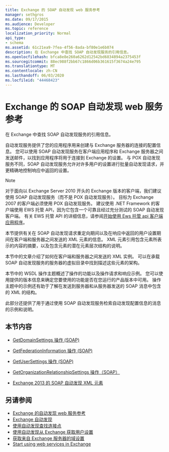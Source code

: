 ```yaml
---
title: Exchange 的 SOAP 自动发现 web 服务参考
manager: sethgros
ms.date: 09/17/2015
ms.audience: Developer
ms.topic: reference
localization_priority: Normal
api_type:
- schema
ms.assetid: 61c21ea9-7fea-4f56-8ada-bf80e1e6b074
description: 在 Exchange 中查找 SOAP 自动发现服务的引用信息。
ms.openlocfilehash: bfca8e8e260a6262d12542bd6834894a2375453f
ms.sourcegitcommit: 88ec988f2bb67c1866d06b361615f3674a24e795
ms.translationtype: MT
ms.contentlocale: zh-CN
ms.lasthandoff: 06/03/2020
ms.locfileid: "44468423"
---
```

# <a name="soap-autodiscover-web-service-reference-for-exchange"></a>Exchange 的 SOAP 自动发现 web 服务参考

在 Exchange 中查找 SOAP 自动发现服务的引用信息。
  
自动发现服务提供了您的应用程序用来创建与 Exchange 服务器的连接的配置信息。 您可以使用 SOAP 自动发现服务在客户端应用程序和 Exchange 服务器之间发送邮件，以找到应用程序将用于连接到 Exchange 的设置。 与 POX 自动发现服务不同，SOAP 自动发现服务允许对许多用户的设置进行批量自动发现请求，并更精确地控制响应中返回的设置。 
  
> [!NOTE]
> 对于面向以 Exchange Server 2010 开头的 Exchange 版本的客户端，我们建议使用 SOAP 自动发现服务（而不是 POX 自动发现服务）。 目标为 Exchange 2007 的客户端必须使用 POX 自动发现服务。 建议使用 .NET Framework 的客户端使用 EWS 托管 API，因为它包含一个可靠且经过充分测试的 SOAP 自动发现客户端。 有关 EWS 托管 API 的详细信息，请参阅[开始使用 Ews 托管 api 客户端应用程序](https://msdn.microsoft.com/library/c2267733-6f4f-49e5-9614-1e4a24c3af1a%28Office.15%29.aspx)。 
  
本节提供有关在 SOAP 自动发现请求重定向期间以及在响应中返回的用户设置期间在客户端和服务器之间发送的 XML 元素的信息。 XML 元素引用包含元素所表示的内容的摘要，以及包含元素的潜在元素层次结构的说明。 
  
本节中的文章介绍了如何在客户端和服务器之间发送的 XML 实例。 可以在承载 SOAP 自动发现服务的服务器的虚拟目录中找到描述这些元素的架构。
  
本节中的 WSDL 操作主题概述了操作的功能以及操作请求和响应示例。 您可以使用提供的版本信息来确定您要使用的功能是否在您运行的产品版本中可用。 操作主题中的示例还有助于了解在发送到服务器和从服务器发送的 SOAP 消息中包含的 XML 的结构。
  
此部分还提供了用于通过使用 SOAP 自动发现服务检索自动发现配置信息的消息的示例和说明。 
  
## <a name="in-this-section"></a>本节内容
<a name="bk_InThisSection"> </a>

- [GetDomainSettings 操作 (SOAP)](getdomainsettings-operation-soap.md)
    
- [GetFederationInformation 操作 (SOAP)](getfederationinformation-operation-soap.md)
    
- [GetUserSettings 操作 (SOAP)](getusersettings-operation-soap.md)
    
- [GetOrganizationRelationshipSettings 操作（SOAP）](getorganizationrelationshipsettings-operation-soap.md)
    
- [Exchange 2013 的 SOAP 自动发现 XML 元素](soap-autodiscover-xml-elements-for-exchange-2013.md)
    
## <a name="see-also"></a>另请参阅


- [Exchange 的自动发现 web 服务参考](autodiscover-web-service-reference-for-exchange.md)
- [Exchange 自动发现](../exchange-web-services/autodiscover-for-exchange.md)
- [使用自动发现查找连接点](https://msdn.microsoft.com/library/03896542-549b-4c45-973c-98f9025ea26c%28Office.15%29.aspx)
- [使用自动发现从 Exchange 获取用户设置](https://msdn.microsoft.com/library/6d90c305-4802-4e18-8d52-f60349feaa8d%28Office.15%29.aspx)
- [获取来自 Exchange 服务器的域设置](https://msdn.microsoft.com/library/2f9acb81-5135-4f72-94e8-65c235d725e6%28Office.15%29.aspx)
- [Start using web services in Exchange](../exchange-web-services/start-using-web-services-in-exchange.md)
    


